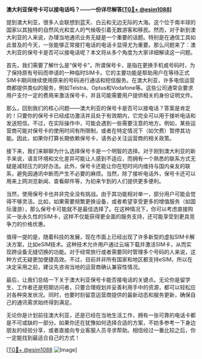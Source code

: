 **澳大利亚保号卡可以接电话吗？——一份详尽解答[[TG💪+ @esim1088](https://t.me/s/esim1088)]**

提到澳大利亚，很多人会联想到蓝天、白云和无边无际的大海。这个位于南半球的国家以其独特的自然风光和宜人的气候吸引着无数游客和移民。然而，对于新到澳大利亚的人来说，办理当地通讯业务无疑是一个重要的话题。特别是在通信工具如此普及的今天，一张能够正常接打电话的电话卡显得尤为重要。那么问题来了：澳大利亚的保号卡是否可以接电话呢？本文将从多个角度为大家详细解读这一问题。

首先，我们需要了解什么是“保号卡”。所谓保号卡，是指在更换手机或号码时，为了保持原有号码而申请的一种临时SIM卡。它的主要功能是帮助用户在等待正式SIM卡期间继续使用原来的号码进行通话和短信服务。在澳大利亚，许多电信运营商都提供类似的服务，例如Telstra、Optus和Vodafone等。这些公司通常会要求用户支付一定的费用来激活保号卡，并且可能需要用户提供相关的身份证明文件。

那么，回到我们的核心问题——澳大利亚的保号卡是否可以接电话？答案是肯定的！只要你的保号卡已经成功激活并且处于有效期内，它完全可以用于接听电话和发送短信。不过，在实际操作中，可能会遇到一些需要注意的地方。例如，某些运营商可能对保号卡的使用时间有所限制，或者在特定情况下（如欠费）暂停其功能。因此，如果你打算长期依赖保号卡，请务必关注运营商的相关政策。

接下来，我们来聊聊为什么选择保号卡是一个明智的选择。对于刚到澳大利亚的新手来说，语言环境和文化差异可能让人感到不适应，而拥有一个熟悉的联系方式无疑是减轻压力的好办法。此外，保号卡还能让你在短时间内维持与国内亲友的联系，避免因通讯中断而产生不必要的麻烦。当然，除了接听电话外，保号卡还可以用来上网浏览新闻、查看邮件等，为初来乍到的人们提供更多便利。

当然，使用保号卡也并非完全没有挑战。由于其功能相对单一，部分用户可能会觉得不够灵活。比如，如果需要频繁更换设备，或者希望享受更多的增值服务（如国际漫游），那么保号卡可能就不是最佳选择了。在这种情况下，你可以考虑直接购买一张永久性的SIM卡，这样不仅能获得更全面的服务支持，还可能享受到更具竞争力的价格优惠。

值得一提的是，随着科技的发展，现在市面上已经出现了许多新型的虚拟SIM卡解决方案，比如eSIM技术。这种技术允许用户通过云端下载并激活SIM卡，从而实现跨设备无缝切换的功能。对于经常旅行或者需要同时管理多个号码的人来说，这种方式无疑更加便捷高效。不过，目前并非所有国家和地区都支持eSIM，所以在决定采用之前，建议先咨询当地的运营商确认兼容性情况。

最后，让我们总结一下关于澳大利亚保号卡能否接电话的关键点。无论你是留学生、工作者还是短期访问者，只要合理规划并妥善利用手中的资源，都可以轻松应对各种突发状况。同时，也要时刻留意运营商提供的最新动态和服务更新，确保自己的通讯需求始终得到满足。

无论你是计划前往澳大利亚，还是已经在当地生活工作，拥有一张可靠的电话卡都是不可或缺的一部分。如果你还在犹豫如何选择合适的方案，不妨多参考一下身边朋友的经验分享，或者直接向专业客服人员寻求帮助。相信经过一番比较之后，你一定能找到最适合自己的方式！

[[TG💪+ @esim1088](https://t.me/s/esim1088) ![Image](https://i.postimg.cc/4NQfJmqS/Snipaste-2025-05-13-00-14-12.png)]
